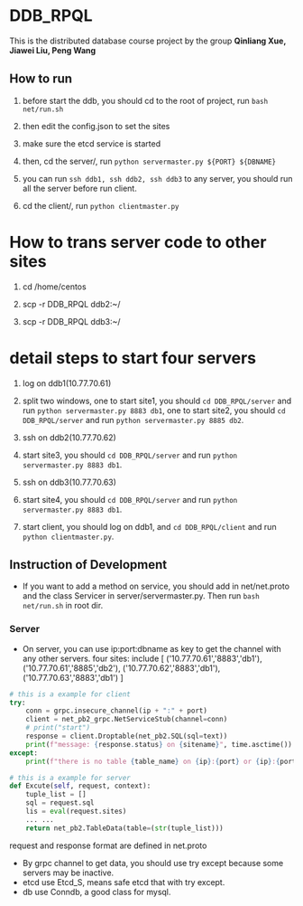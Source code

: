 # DDB_RPQL
This is the distributed database course project by the group **Qinliang Xue, Jiawei Liu, Peng Wang**
## How to run
1. before start the ddb, you should cd to the root of project, run `bash net/run.sh`

2. then edit the config.json to set the sites

3. make sure the etcd service is started

4. then, cd the server/, run `python servermaster.py ${PORT} ${DBNAME}`

5. you can run `ssh ddb1, ssh ddb2, ssh ddb3` to any server, you should run all the server before run client.

6. cd the client/, run `python clientmaster.py`

# How to trans server code to other sites

1. cd /home/centos

2. scp -r DDB_RPQL ddb2:~/

3. scp -r DDB_RPQL ddb3:~/

# detail steps to start four servers

1. log on ddb1(10.77.70.61)

2. split two windows, one to start site1, you should `cd DDB_RPQL/server` and run `python servermaster.py 8883 db1`,
one to start site2, you should `cd DDB_RPQL/server` and run `python servermaster.py 8885 db2`.

3. ssh on ddb2(10.77.70.62)

4. start site3, you should `cd DDB_RPQL/server` and run `python servermaster.py 8883 db1`.

5. ssh on ddb3(10.77.70.63)

6. start site4, you should `cd DDB_RPQL/server` and run `python servermaster.py 8883 db1`.

7. start client, you should log on ddb1, and `cd DDB_RPQL/client` and run `python clientmaster.py`.

##  Instruction of Development
- If you want to add a method on service, you should add in net/net.proto and the class Servicer in server/servermaster.py. Then run `bash net/run.sh` in root dir.
### Server
- On server, you can use ip:port:dbname as key to get the channel with any other servers.
four sites:
include [
    ('10.77.70.61','8883','db1'),
    ('10.77.70.61','8885','db2'),
    ('10.77.70.62','8883','db1'),
    ('10.77.70.63','8883','db1')
]
```python
# this is a example for client
try:
    conn = grpc.insecure_channel(ip + ":" + port)
    client = net_pb2_grpc.NetServiceStub(channel=conn)
    # print("start")
    response = client.Droptable(net_pb2.SQL(sql=text))
    print(f"message: {response.status} on {sitename}", time.asctime())
except:
    print(f"there is no table {table_name} on {ip}:{port} or {ip}:{port} cannot be connected", time.asctime())
```
```python
# this is a example for server
def Excute(self, request, context):
    tuple_list = []
    sql = request.sql
    lis = eval(request.sites)
    ... ...
    return net_pb2.TableData(table=(str(tuple_list)))
```
request and response format are defined in net.proto

- By grpc channel to get data, you should use try except because some servers may be inactive.
- etcd use Etcd_S, means safe etcd that with try except.
- db use Conndb, a good class for mysql.

